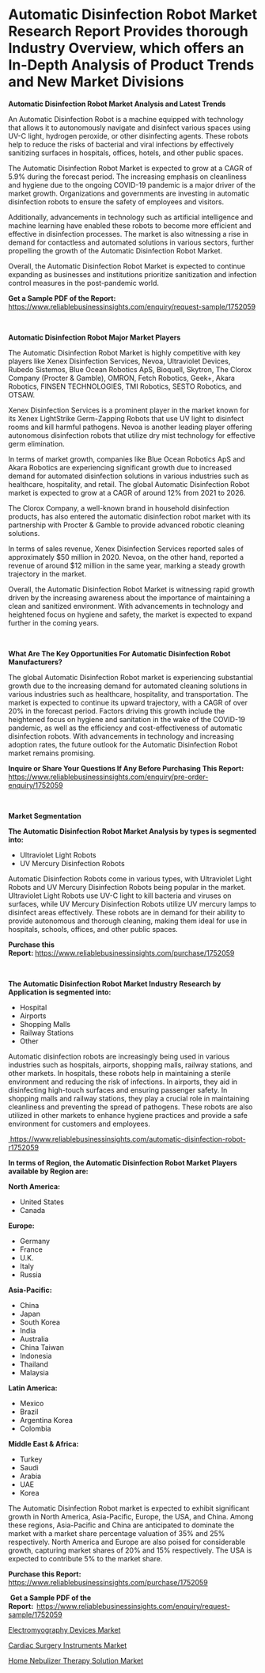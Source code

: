 <p><h1>Automatic Disinfection Robot Market Research Report Provides thorough Industry Overview, which offers an In-Depth Analysis of Product Trends and New Market Divisions</h1></p><p><strong>Automatic Disinfection Robot Market Analysis and Latest Trends</strong></p>
<p><p>An Automatic Disinfection Robot is a machine equipped with technology that allows it to autonomously navigate and disinfect various spaces using UV-C light, hydrogen peroxide, or other disinfecting agents. These robots help to reduce the risks of bacterial and viral infections by effectively sanitizing surfaces in hospitals, offices, hotels, and other public spaces.</p><p>The Automatic Disinfection Robot Market is expected to grow at a CAGR of 5.9% during the forecast period. The increasing emphasis on cleanliness and hygiene due to the ongoing COVID-19 pandemic is a major driver of the market growth. Organizations and governments are investing in automatic disinfection robots to ensure the safety of employees and visitors.</p><p>Additionally, advancements in technology such as artificial intelligence and machine learning have enabled these robots to become more efficient and effective in disinfection processes. The market is also witnessing a rise in demand for contactless and automated solutions in various sectors, further propelling the growth of the Automatic Disinfection Robot Market.</p><p>Overall, the Automatic Disinfection Robot Market is expected to continue expanding as businesses and institutions prioritize sanitization and infection control measures in the post-pandemic world.</p></p>
<p><strong>Get a Sample PDF of the Report:&nbsp;</strong> <a href="https://www.reliablebusinessinsights.com/enquiry/request-sample/1752059">https://www.reliablebusinessinsights.com/enquiry/request-sample/1752059</a></p>
<p>&nbsp;</p>
<p><strong>Automatic Disinfection Robot Major Market Players</strong></p>
<p><p>The Automatic Disinfection Robot Market is highly competitive with key players like Xenex Disinfection Services, Nevoa, Ultraviolet Devices, Rubedo Sistemos, Blue Ocean Robotics ApS, Bioquell, Skytron, The Clorox Company (Procter & Gamble), OMRON, Fetch Robotics, Geek+, Akara Robotics, FINSEN TECHNOLOGIES, TMI Robotics, SESTO Robotics, and OTSAW.</p><p>Xenex Disinfection Services is a prominent player in the market known for its Xenex LightStrike Germ-Zapping Robots that use UV light to disinfect rooms and kill harmful pathogens. Nevoa is another leading player offering autonomous disinfection robots that utilize dry mist technology for effective germ elimination.</p><p>In terms of market growth, companies like Blue Ocean Robotics ApS and Akara Robotics are experiencing significant growth due to increased demand for automated disinfection solutions in various industries such as healthcare, hospitality, and retail. The global Automatic Disinfection Robot market is expected to grow at a CAGR of around 12% from 2021 to 2026.</p><p>The Clorox Company, a well-known brand in household disinfection products, has also entered the automatic disinfection robot market with its partnership with Procter & Gamble to provide advanced robotic cleaning solutions.</p><p>In terms of sales revenue, Xenex Disinfection Services reported sales of approximately $50 million in 2020. Nevoa, on the other hand, reported a revenue of around $12 million in the same year, marking a steady growth trajectory in the market.</p><p>Overall, the Automatic Disinfection Robot Market is witnessing rapid growth driven by the increasing awareness about the importance of maintaining a clean and sanitized environment. With advancements in technology and heightened focus on hygiene and safety, the market is expected to expand further in the coming years.</p></p>
<p>&nbsp;</p>
<p><strong>What Are The Key Opportunities For Automatic Disinfection Robot Manufacturers?</strong></p>
<p><p>The global Automatic Disinfection Robot market is experiencing substantial growth due to the increasing demand for automated cleaning solutions in various industries such as healthcare, hospitality, and transportation. The market is expected to continue its upward trajectory, with a CAGR of over 20% in the forecast period. Factors driving this growth include the heightened focus on hygiene and sanitation in the wake of the COVID-19 pandemic, as well as the efficiency and cost-effectiveness of automatic disinfection robots. With advancements in technology and increasing adoption rates, the future outlook for the Automatic Disinfection Robot market remains promising.</p></p>
<p><strong>Inquire or Share Your Questions If Any Before Purchasing This Report:</strong> <a href="https://www.reliablebusinessinsights.com/enquiry/pre-order-enquiry/1752059">https://www.reliablebusinessinsights.com/enquiry/pre-order-enquiry/1752059</a></p>
<p>&nbsp;</p>
<p><strong>Market Segmentation</strong></p>
<p><strong>The Automatic Disinfection Robot Market Analysis by types is segmented into:</strong></p>
<p><ul><li>Ultraviolet Light Robots</li><li>UV Mercury Disinfection Robots</li></ul></p>
<p><p>Automatic Disinfection Robots come in various types, with Ultraviolet Light Robots and UV Mercury Disinfection Robots being popular in the market. Ultraviolet Light Robots use UV-C light to kill bacteria and viruses on surfaces, while UV Mercury Disinfection Robots utilize UV mercury lamps to disinfect areas effectively. These robots are in demand for their ability to provide autonomous and thorough cleaning, making them ideal for use in hospitals, schools, offices, and other public spaces.</p></p>
<p><strong>Purchase this Report:&nbsp;</strong><a href="https://www.reliablebusinessinsights.com/purchase/1752059">https://www.reliablebusinessinsights.com/purchase/1752059</a></p>
<p>&nbsp;</p>
<p><strong>The Automatic Disinfection Robot Market Industry Research by Application is segmented into:</strong></p>
<p><ul><li>Hospital</li><li>Airports</li><li>Shopping Malls</li><li>Railway Stations</li><li>Other</li></ul></p>
<p><p>Automatic disinfection robots are increasingly being used in various industries such as hospitals, airports, shopping malls, railway stations, and other markets. In hospitals, these robots help in maintaining a sterile environment and reducing the risk of infections. In airports, they aid in disinfecting high-touch surfaces and ensuring passenger safety. In shopping malls and railway stations, they play a crucial role in maintaining cleanliness and preventing the spread of pathogens. These robots are also utilized in other markets to enhance hygiene practices and provide a safe environment for customers and employees.</p></p>
<p><a href="https://www.reliablebusinessinsights.com/automatic-disinfection-robot-r1752059">&nbsp;https://www.reliablebusinessinsights.com/automatic-disinfection-robot-r1752059</a></p>
<p><strong>In terms of Region, the Automatic Disinfection Robot Market Players available by Region are:</strong></p>
<p>
    <p> <strong> North America: </strong>
        <ul>
            <li>United States</li>
            <li>Canada</li>
        </ul>
        </p> 
    <p> <strong> Europe: </strong>
        <ul>
            <li>Germany</li>
            <li>France</li>
            <li>U.K.</li>
            <li>Italy</li>
            <li>Russia</li>
        </ul>
        </p> 
    <p> <strong> Asia-Pacific: </strong>
        <ul>
            <li>China</li>
            <li>Japan</li>
            <li>South Korea</li>
            <li>India</li>
            <li>Australia</li>
            <li>China Taiwan</li>
            <li>Indonesia</li>
            <li>Thailand</li>
            <li>Malaysia</li>
        </ul>
        </p> 
    <p> <strong> Latin America: </strong>
        <ul>
            <li>Mexico</li>
            <li>Brazil</li>
            <li>Argentina Korea</li>
            <li>Colombia</li>
        </ul>
        </p> 
    <p> <strong> Middle East & Africa: </strong>
        <ul>
            <li>Turkey</li>
            <li>Saudi</li>
            <li>Arabia</li>
            <li>UAE</li>
            <li>Korea</li>
        </ul>
    </p>
    </p>
<p><p>The Automatic Disinfection Robot market is expected to exhibit significant growth in North America, Asia-Pacific, Europe, the USA, and China. Among these regions, Asia-Pacific and China are anticipated to dominate the market with a market share percentage valuation of 35% and 25% respectively. North America and Europe are also poised for considerable growth, capturing market shares of 20% and 15% respectively. The USA is expected to contribute 5% to the market share.</p></p>
<p><strong>Purchase this Report: </strong><a href="https://www.reliablebusinessinsights.com/purchase/1752059">https://www.reliablebusinessinsights.com/purchase/1752059</a></p>
<p>&nbsp;<strong>Get a Sample PDF of the Report:&nbsp;&nbsp;</strong><a href="https://www.reliablebusinessinsights.com/enquiry/request-sample/1752059">https://www.reliablebusinessinsights.com/enquiry/request-sample/1752059</a></p>
<p><strong></strong></p>
<p><p><a href="https://view.publitas.com/reportprime-1/electromyography-devices-market-a-global-and-regional-analysis-2024-2031/">Electromyography Devices Market</a></p><p><a href="https://view.publitas.com/reportprime-1/global-cardiac-surgery-instruments-market-status-2024-2031-and-forecast-by-region-product-end-use/">Cardiac Surgery Instruments Market</a></p><p><a href="https://github.com/jahid123ahm/Market-Research-Report-List-1/blob/main/home-nebulizer-therapy-solution-market.md">Home Nebulizer Therapy Solution Market</a></p></p>